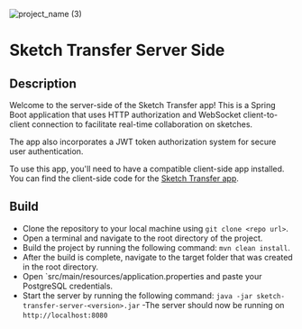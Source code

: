 ![project_name (3)](https://user-images.githubusercontent.com/66903296/233828533-91c2a683-75b4-4c3d-8c41-af0bedbab1dd.png)
# Sketch Transfer Server Side

## Description
Welcome to the server-side of the Sketch Transfer app! This is a Spring Boot application that uses HTTP authorization and WebSocket client-to-client connection to facilitate real-time collaboration on sketches.

The app also incorporates a JWT token authorization system for secure user authentication.

To use this app, you'll need to have a compatible client-side app installed. You can find the client-side code for the [Sketch Transfer app](https://github.com/node-value/sketch_transfer).

## Build
- Clone the repository to your local machine using `git clone <repo url>`.
- Open a terminal and navigate to the root directory of the project.
- Build the project by running the following command: `mvn clean install`.
- After the build is complete, navigate to the target folder that was created in the root directory.
- Open `src/main/resources/application.properties and paste your PostgreSQL credentials.
- Start the server by running the following command: `java -jar sketch-transfer-server-<version>.jar`
-The server should now be running on `http://localhost:8080`
